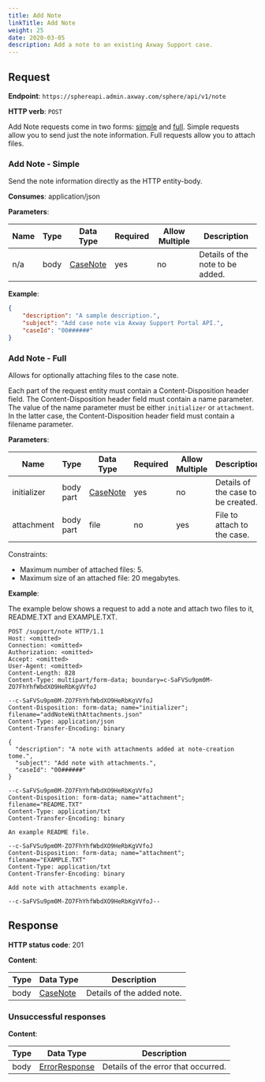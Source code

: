 ```yaml
---
title: Add Note
linkTitle: Add Note
weight: 25
date: 2020-03-05
description: Add a note to an existing Axway Support case.
---
```


## Request

**Endpoint**: `https://sphereapi.admin.axway.com/sphere/api/v1/note`

**HTTP verb**: `POST`

Add Note requests come in two forms: [simple](#add-note-simple) and [full](#add-note-full).
Simple requests allow you to send just the note information. Full requests allow you to attach files.

### Add Note - Simple

Send the note information directly as the HTTP entity-body.

**Consumes**: application/json

**Parameters**:

| Name | Type | Data Type                                       | Required | Allow Multiple | Description |
|------|------|-------------------------------------------------|----------|----------------|-------------|
| n/a  | body | [CaseNote](/docs/shared_services/supportapi/formats/add_note_req/#casenote) |      yes |             no | Details of the note to be added. |

**Example**:

```json
{
    "description": "A sample description.",
    "subject": "Add case note via Axway Support Portal API.",
    "caseId": "00######"
}
```

### Add Note - Full

Allows for optionally attaching files to the case note.

Each part of the request entity must contain a Content-Disposition header field. The Content-Disposition header field must contain a name parameter. The value of the name parameter must be either `initializer` or `attachment`. In the latter case, the Content-Disposition header field must contain a filename parameter.

**Parameters**:

| Name        | Type      | Data Type                                        | Required | Allow Multiple | Description |
|-------------|-----------|--------------------------------------------------|----------|----------------|-------------|
| initializer | body part | [CaseNote](/docs/shared_services/supportapi/formats/add_note_req/#casenote)  |      yes |             no | Details of the case to be created. |
| attachment  | body part | file                                             |       no |            yes | File to attach to the case. |

Constraints:

* Maximum number of attached files: 5.
* Maximum size of an attached file: 20 megabytes.

**Example**:

The example below shows a request to add a note and attach two files to it, README.TXT and EXAMPLE.TXT.

```
POST /support/note HTTP/1.1
Host: <omitted>
Connection: <omitted>
Authorization: <omitted>
Accept: <omitted>
User-Agent: <omitted>
Content-Length: 828
Content-Type: multipart/form-data; boundary=c-SaFVSu9pm0M-ZO7FhYhfWbdXO9HeRbKgVVfoJ

--c-SaFVSu9pm0M-ZO7FhYhfWbdXO9HeRbKgVVfoJ
Content-Disposition: form-data; name="initializer"; filename="addNoteWithAttachments.json"
Content-Type: application/json
Content-Transfer-Encoding: binary

{
  "description": "A note with attachments added at note-creation tome.",
  "subject": "Add note with attachments.",
  "caseId": "00######"
}

--c-SaFVSu9pm0M-ZO7FhYhfWbdXO9HeRbKgVVfoJ
Content-Disposition: form-data; name="attachment"; filename="README.TXT"
Content-Type: application/txt
Content-Transfer-Encoding: binary

An example README file.

--c-SaFVSu9pm0M-ZO7FhYhfWbdXO9HeRbKgVVfoJ
Content-Disposition: form-data; name="attachment"; filename="EXAMPLE.TXT"
Content-Type: application/txt
Content-Transfer-Encoding: binary

Add note with attachments example.

--c-SaFVSu9pm0M-ZO7FhYhfWbdXO9HeRbKgVVfoJ--
```

## Response

**HTTP status code**: 201

**Content**:

| Type | Data Type                                       | Description |
|------|-------------------------------------------------|-------------|
| body | [CaseNote](/docs/shared_services/supportapi/formats/add_note_res/#casenote) | Details of the added note. |

### Unsuccessful responses

**Content**:

| Type | Data Type                                     | Description |
|------|-----------------------------------------------|-------------|
| body | [ErrorResponse](/docs/shared_services/supportapi/formats/error_response) | Details of the error that occurred. |
